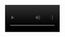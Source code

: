 <video src='https://github.com/akshaypx/ff-snap-it/blob/main/simplescreenrecorder-2025-05-29_23.00.53.mkv' width=180/>
